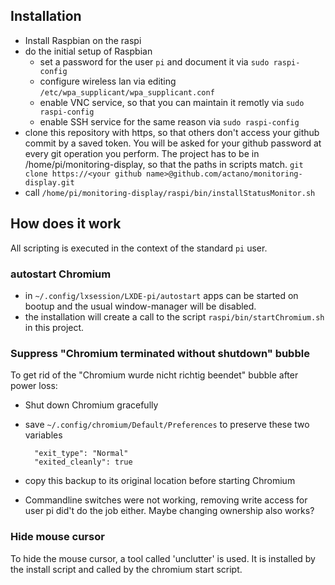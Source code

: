 ## Installation
- Install Raspbian on the raspi
- do the initial setup of Raspbian
  - set a password for the user `pi` and document it via `sudo raspi-config`
  - configure wireless lan via editing `/etc/wpa_supplicant/wpa_supplicant.conf`
  - enable VNC service, so that you can maintain it remotly via `sudo raspi-config`
  - enable SSH service for the same reason via `sudo raspi-config`
- clone this repository with https, so that others don't access your github commit by a saved token. You will be asked for your github password at every git operation you perform. The project has to be in /home/pi/monitoring-display, so that the paths in scripts match.
    `git clone https://<your github name>@github.com/actano/monitoring-display.git`
- call `/home/pi/monitoring-display/raspi/bin/installStatusMonitor.sh`
    
## How does it work
All scripting is executed in the context of the standard `pi` user.

### autostart Chromium
- in `~/.config/lxsession/LXDE-pi/autostart` apps can be started on bootup and the usual window-manager will be disabled.
- the installation will create a call to the script `raspi/bin/startChromium.sh` in this project.

### Suppress "Chromium terminated without shutdown" bubble
To get rid of the "Chromium wurde nicht richtig beendet" bubble after power loss:

- Shut down Chromium gracefully
- save `~/.config/chromium/Default/Preferences` to preserve these two variables

        "exit_type": "Normal"
        "exited_cleanly": true

- copy this backup to its original location before starting Chromium
- Commandline switches were not working, removing write access for user pi did't do the job either. Maybe changing ownership also works?

### Hide mouse cursor
To hide the mouse cursor, a tool called 'unclutter' is used. It is installed by the install script and called by the chromium start script.
